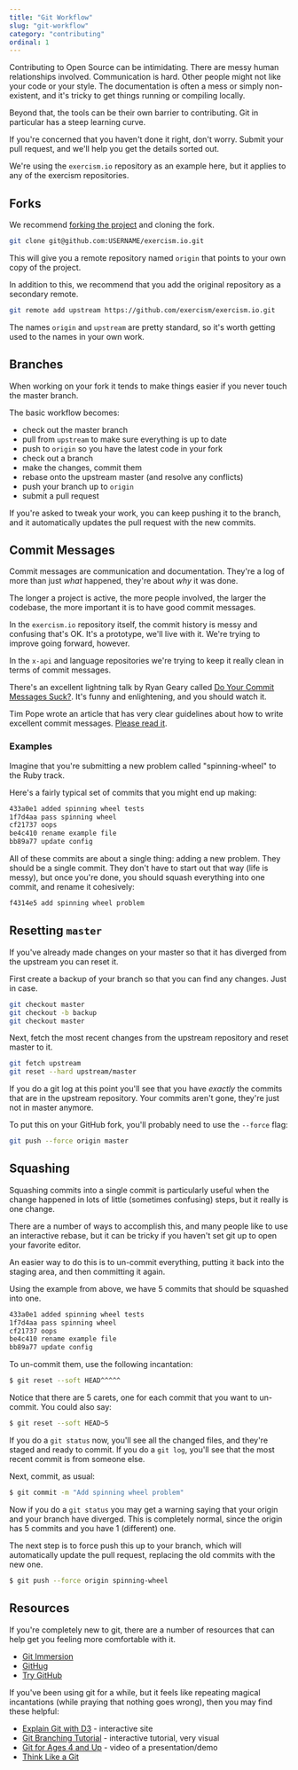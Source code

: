 ```yaml
---
title: "Git Workflow"
slug: "git-workflow"
category: "contributing"
ordinal: 1
---
```


Contributing to Open Source can be intimidating. There are messy human relationships involved. Communication is hard. Other people might not like your code or your style. The documentation is often a mess or simply non-existent, and it's tricky to get things running or compiling locally.

Beyond that, the tools can be their own barrier to contributing. Git in particular has a steep learning curve.

If you're concerned that you haven't done it right, don't worry. Submit your pull request, and we'll help you get the details sorted out.

We're using the `exercism.io` repository as an example here, but it applies to any of the exercism repositories.

## Forks

We recommend [forking the project](https://github.com/exercism/exercism.io/fork) and cloning the fork.

```bash
git clone git@github.com:USERNAME/exercism.io.git
```

This will give you a remote repository named `origin` that points to your own copy of the project.

In addition to this, we recommend that you add the original repository as a secondary remote.

```bash
git remote add upstream https://github.com/exercism/exercism.io.git
```

The names `origin` and `upstream` are pretty standard, so it's worth getting used to the names in your own work.

## Branches

When working on your fork it tends to make things easier if you never touch the master branch.

The basic workflow becomes:

* check out the master branch
* pull from `upstream` to make sure everything is up to date
* push to `origin` so you have the latest code in your fork
* check out a branch
* make the changes, commit them
* rebase onto the upstream master (and resolve any conflicts)
* push your branch up to `origin`
* submit a pull request

If you're asked to tweak your work, you can keep pushing it to the branch, and it automatically updates the pull request with the new commits.

## Commit Messages

Commit messages are communication and documentation. They're a log of more than just _what_ happened, they're about _why_ it was done.

The longer a project is active, the more people involved, the larger the codebase, the more important it is to have good commit messages.

In the `exercism.io` repository itself, the commit history is messy and confusing that's OK. It's a prototype, we'll live with it. We're trying to improve going forward, however.

In the `x-api` and language repositories we're trying to keep it really clean in terms of commit messages.

There's an excellent lightning talk by Ryan Geary called [Do Your Commit Messages Suck?](http://www.confreaks.com/videos/744-rockymtnruby2011-lightning-talk-do-your-commit-messages-suck). It's funny and enlightening, and you should watch it.

Tim Pope wrote an article that has very clear guidelines about how to write excellent commit messages. [Please read it](http://tbaggery.com/2008/04/19/a-note-about-git-commit-messages.html).

### Examples

Imagine that you're submitting a new problem called "spinning-wheel" to the Ruby track.

Here's a fairly typical set of commits that you might end up making:

```bash
433a0e1 added spinning wheel tests
1f7d4aa pass spinning wheel
cf21737 oops
be4c410 rename example file
bb89a77 update config
```

All of these commits are about a single thing: adding a new problem. They should be a single commit. They don't have to start out that way (life is messy), but once you're done, you should squash everything into one commit, and rename it cohesively:

```bash
f4314e5 add spinning wheel problem
```

## Resetting `master`

If you've already made changes on your master so that it has diverged from the upstream you can reset it.

First create a backup of your branch so that you can find any changes. Just in case.

```bash
git checkout master
git checkout -b backup
git checkout master
```

Next, fetch the most recent changes from the upstream repository and reset master to it.

```bash
git fetch upstream
git reset --hard upstream/master
```

If you do a git log at this point you'll see that you have *exactly* the commits that are in the upstream repository. Your commits aren't gone, they're just not in master anymore.

To put this on your GitHub fork, you'll probably need to use the `--force` flag:

```bash
git push --force origin master
```

## Squashing

Squashing commits into a single commit is particularly useful when the change happened in lots of little (sometimes confusing) steps, but it really is one change.

There are a number of ways to accomplish this, and many people like to use an interactive rebase, but it can be tricky if you haven't set git up to open your favorite editor.

An easier way to do this is to un-commit everything, putting it back into the staging area, and then committing it again.

Using the example from above, we have 5 commits that should be squashed into one.

```bash
433a0e1 added spinning wheel tests
1f7d4aa pass spinning wheel
cf21737 oops
be4c410 rename example file
bb89a77 update config
```

To un-commit them, use the following incantation:

```bash
$ git reset --soft HEAD^^^^^
```

Notice that there are 5 carets, one for each commit that you want to un-commit. You could also say:

```bash
$ git reset --soft HEAD~5
```

If you do a `git status` now, you'll see all the changed files, and they're staged and ready to commit. If you do a `git log`, you'll see that the most recent commit is from someone else.

Next, commit, as usual:

```bash
$ git commit -m "Add spinning wheel problem"
```

Now if you do a `git status` you may get a warning saying that your origin and your branch have diverged. This is completely normal, since the origin has 5 commits and you have 1 (different) one.

The next step is to force push this up to your branch, which will automatically update the pull request, replacing the old commits with the new one.

```bash
$ git push --force origin spinning-wheel
```

## Resources

If you're completely new to git, there are a number of resources that can help get you feeling more comfortable with it.

* [Git Immersion](http://gitimmersion.com/)
* [GitHug](https://github.com/Gazler/githug)
* [Try GitHub](http://try.github.io)

If you've been using git for a while, but it feels like repeating magical incantations (while praying that nothing goes wrong), then you may find these helpful:

* [Explain Git with D3](http://www.wei-wang.com/ExplainGitWithD3) - interactive site
* [Git Branching Tutorial](http://pcottle.github.io/learnGitBranching/) - interactive tutorial, very visual
* [Git for Ages 4 and Up](https://www.youtube.com/watch?v=1ffBJ4sVUb4) - video of a presentation/demo
* [Think Like a Git](http://think-like-a-git.net/)
